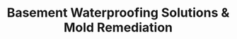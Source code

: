 ---
title: "Basement Waterproofing Solutions & Mold Remediation"
url: /freehold-township/basement-waterproofing-solutions-and-mold-remediation/
shop: shop
---